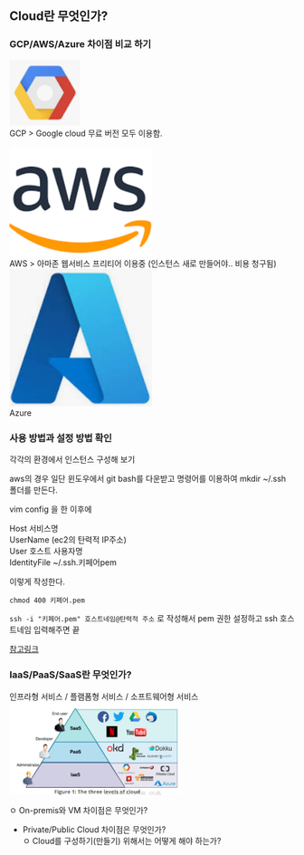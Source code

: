 ## Cloud란 무엇인가?

### GCP/AWS/Azure 차이점 비교 하기
<img src="../img/img.png" alt ="GCP" style="max-width:50%;">\
GCP > Google cloud
무료 버전 모두 이용함.

<img src="../img/img_1.png" alt ="AWS" style="max-width:50%;">\
AWS > 아마존 웹서비스
프리티어 이용중 (인스턴스 새로 만들어야.. 비용 청구됨)\
<img src="../img/img_2.png" alt ="Azure" style="max-width:50%;">\
Azure

###  사용 방법과 설정 방법 확인
 각각의 환경에서 인스턴스 구성해 보기

aws의 경우 일단 윈도우에서 git bash를 다운받고 명령어를 이용하여
mkdir ~/.ssh 폴더를 만든다.

vim config 을 한 이후에

  Host 서비스명\
    UserName (ec2의 탄력적 IP주소)\
    User 호스트 사용자명\
    IdentityFile ~/.ssh.키페어pem

이렇게 작성한다.

`chmod 400 키페어.pem`

`ssh -i "키페어.pem" 호스트네임@탄력적 주소`
로 작성해서 pem 권한 설정하고 ssh 호스트네임 입력해주면 끝

[참고링크](https://dev-coco.tistory.com/107)

### IaaS/PaaS/SaaS란 무엇인가?

인프라형 서비스 / 플램폼형 서비스 / 소프트웨어형 서비스
<img src="../img/img_3.png" alt ="GCP" style="max-width:60%;">

  ㅇ On-premis와 VM 차이점은 무엇인가?

- Private/Public Cloud 차이점은 무엇인가?\
  ㅇ Cloud를 구성하기(만들기) 위해서는 어떻게 해야 하는가?